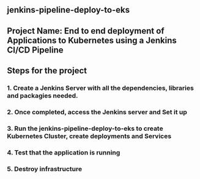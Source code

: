 ## jenkins-pipeline-deploy-to-eks
## Project Name: End to end deployment of Applications to Kubernetes using a Jenkins CI/CD Pipeline
## Steps for the project

### 1. Create a Jenkins Server with all the dependencies, libraries and packagies needed.
### 2. Once completed, access the Jenkins server and Set it up
### 3. Run the jenkins-pipeline-deploy-to-eks to create Kubernetes Cluster, create deployments and Services
### 4. Test that the application is running 
### 5. Destroy infrastructure


